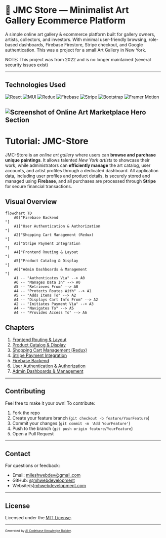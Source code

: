 # 🎨 JMC Store — Minimalist Art Gallery Ecommerce Platform

A simple online art gallery & ecommerce platform built for gallery owners, artists, collectors, and investors. With minimal user-friendly browsing, role-based dashboards, Firebase Firestore, Stripe checkout, and Google authentication.
This was a project for a small Art Gallery in New York.

NOTE: This project was from 2022 and is no longer maintained (several security issues exist)

---

## Technologies Used

![React](https://img.shields.io/badge/React-61DAFB?style=flat&logo=react&logoColor=white)
![MUI](https://img.shields.io/badge/MUI-007FFF?style=flat&logo=mui&logoColor=white)
![Redux](https://img.shields.io/badge/Redux-764ABC?style=flat&logo=redux&logoColor=white)
![Firebase](https://img.shields.io/badge/Firebase-FFCA28?style=flat&logo=firebase&logoColor=white)
![Stripe](https://img.shields.io/badge/Stripe-6772E5?style=flat&logo=stripe&logoColor=white)
![Bootstrap](https://img.shields.io/badge/Bootstrap-7952B3?style=flat&logo=bootstrap&logoColor=white)
![Framer Motion](https://img.shields.io/badge/Framer--Motion-EF5B5B?style=flat&logo=framer&logoColor=white)

![Screenshot of Online Art Marketplace Hero Section](https://mhwebdevelopment.com/assets/images/jmcartmockup.png)
---

# Tutorial: JMC-Store

JMC-Store is an *online art gallery* where users can **browse and purchase unique paintings**. It allows talented *New York artists* to showcase their work, while administrators can **efficiently manage** the art catalog, user accounts, and artist profiles through a dedicated dashboard. All application data, including user profiles and product details, is securely stored and managed using **Firebase**, and all purchases are processed through **Stripe** for secure financial transactions.


## Visual Overview

```mermaid
flowchart TD
    A0["Firebase Backend
"]
    A1["User Authentication & Authorization
"]
    A2["Shopping Cart Management (Redux)
"]
    A3["Stripe Payment Integration
"]
    A4["Frontend Routing & Layout
"]
    A5["Product Catalog & Display
"]
    A6["Admin Dashboards & Management
"]
    A1 -- "Authenticates Via" --> A0
    A6 -- "Manages Data In" --> A0
    A5 -- "Retrieves From" --> A0
    A4 -- "Protects Routes With" --> A1
    A5 -- "Adds Items To" --> A2
    A4 -- "Displays Cart Info From" --> A2
    A2 -- "Initiates Payment Via" --> A3
    A4 -- "Navigates To" --> A5
    A4 -- "Provides Access To" --> A6
```

## Chapters

1. [Frontend Routing & Layout
](chapters/01_frontend_routing___layout_.md)
2. [Product Catalog & Display
](chapters/02_product_catalog___display_.md)
3. [Shopping Cart Management (Redux)
](chapters/03_shopping_cart_management__redux__.md)
4. [Stripe Payment Integration
](chapters/04_stripe_payment_integration_.md)
5. [Firebase Backend
](chapters/05_firebase_backend_.md)
6. [User Authentication & Authorization
](chapters/06_user_authentication___authorization_.md)
7. [Admin Dashboards & Management
](chapters/07_admin_dashboards___management_.md)

---

## Contributing

Feel free to make it your own!
To contribute:

1. Fork the repo  
2. Create your feature branch (`git checkout -b feature/YourFeature`)  
3. Commit your changes (`git commit -m 'Add YourFeature'`)  
4. Push to the branch (`git push origin feature/YourFeature`)  
5. Open a Pull Request 

---

## Contact

For questions or feedback:

- Email: [mileshwebdev@gmail.com](mailto:mileshwebdev@gmail.com)  
- GitHub: [@mhwebdevelopment](https://github.com/mhwebdevelopment)
- Website(s)[mhwebdevelopment.com](https://www.mhwebdevelopment.com)

---

## License

Licensed under the [MIT License](LICENSE).

---

<sub><sup>Generated by [AI Codebase Knowledge Builder](https://github.com/The-Pocket/Tutorial-Codebase-Knowledge).</sup></sub>
